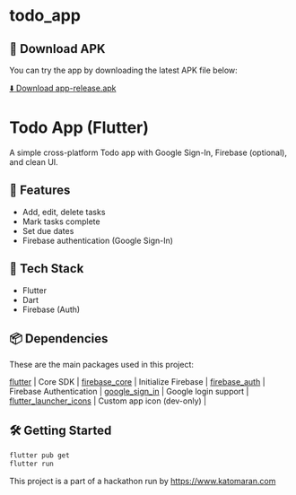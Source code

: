# todo_app

## 📲 Download APK

You can try the app by downloading the latest APK file below:

[⬇️ Download app-release.apk](https://drive.google.com/file/d/18rl90K0ph7LqUl5gyq98PzUVy70F3MOO/view?usp=sharing)


# Todo App (Flutter)

A simple cross-platform Todo app with Google Sign-In, Firebase (optional), and clean UI.

## 📱 Features
- Add, edit, delete tasks
- Mark tasks complete
- Set due dates
- Firebase authentication (Google Sign-In)

## 🚀 Tech Stack
- Flutter
- Dart
- Firebase (Auth)

## 📦 Dependencies

These are the main packages used in this project:

[flutter](https://flutter.dev) | Core SDK |
[firebase_core](https://pub.dev/packages/firebase_core) | Initialize Firebase |
[firebase_auth](https://pub.dev/packages/firebase_auth) | Firebase Authentication |
[google_sign_in](https://pub.dev/packages/google_sign_in) | Google login support |
[flutter_launcher_icons](https://pub.dev/packages/flutter_launcher_icons) | Custom app icon (dev-only) |


## 🛠 Getting Started
```bash
flutter pub get
flutter run
```


This project is a part of a hackathon run by
https://www.katomaran.com